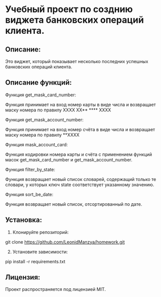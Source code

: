 # Учебный проект по созднию виджета банковских операций клиента.

## Описание:

Это виджет, который показывает несколько последних успешных банковских операций клиента.

## Описание функций:

Функция get_mask_card_number:

 Функция принимает на вход номер карты в виде числа и
    возвращает маску номера по правилу XXXX XX** **** XXXX

Функция get_mask_account_number:

 Функция принимает на вход номер счёта в виде числа и
    возвращает маску номера по правилу **XXXX

Функция mask_account_card:

 Функция кодировки номера карты и счёта с применением функций масок get_mask_card_number и get_mask_account_number.

Функция filter_by_state:

 Функция возвращает новый список словарей, содержащий только те словари,
     у которых ключ state соответствует указанному значению.

Функция sort_be_date:

 Функция возвращает новый список, отсортированный по дате.

## Установка:

1. Клонируйте репозиторий:

git clone https://github.com/LeonidManzya/homework.git

2. Установите зависимости:

pip install -r requirements.txt


## Лицензия:

Проект распространяется под лицензией MIT.